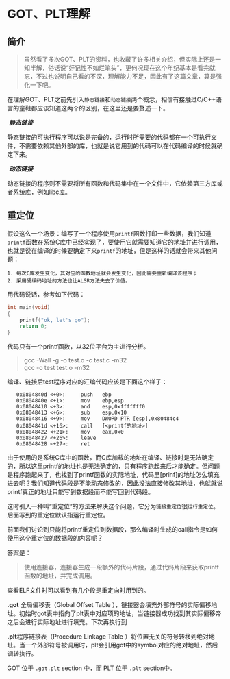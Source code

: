 # GOT、PLT理解

## 简介

> ​	虽然看了多次GOT、PLT的资料，也收藏了许多相关介绍，但实际上还是一知半解，俗话说“好记性不如烂笔头”，更何况现在这个年纪基本是看完就忘，不过也说明自己看的不深，理解能力不足，因此有了这篇文章，算是强化一下吧。

​	在理解GOT、PLT之前先引入`静态链接`和`动态链接`两个概念，相信有接触过C/C++语言的童鞋都应该知道这两个的区别，在这里还是要赘述一下。

​	***静态链接***

​	静态链接的可执行程序可以说是完备的，运行时所需要的代码都在一个可执行文件，不需要依赖其他外部的库，也就是说它用到的代码可以在代码编译的时候就确定下来。

​	***动态链接***

​	动态链接的程序则不需要将所有函数和代码集中在一个文件中，它依赖第三方库或者系统库，例如libc库。

## 重定位

​	假设这么一个场景：编写了一个程序使用`printf`函数打印一些数据，我们知道`printf`函数在系统C库中已经实现了，要使用它就需要知道它的地址并进行调用，也就是说在编译的时候要确定下来`printf`的地址，但是这样的话就会带来其他问题：

 	1. 每次C库发生变化，其对应的函数地址就会发生变化，因此需要重新编译该程序；
 	2. 采用硬编码地址的方法也让ALSR方法失去了价值。

用代码说话，参考如下代码：

```c
int main(void)
{
    printf("ok, let's go");
    return 0;
}
```

代码只有一个printf函数，以32位平台为主进行分析。

> gcc -Wall -g -o test.o -c test.c -m32  
> gcc -o test test.o -m32

编译、链接后test程序对应的汇编代码应该是下面这个样子：

```assembly
   0x0804840d <+0>:     push   ebp
   0x0804840e <+1>:     mov    ebp,esp
   0x08048410 <+3>:     and    esp,0xfffffff0
   0x08048413 <+6>:     sub    esp,0x10
   0x08048416 <+9>:     mov    DWORD PTR [esp],0x80484c4
   0x0804841d <+16>:    call   [<printf的地址>]
   0x08048422 <+21>:    mov    eax,0x0
   0x08048427 <+26>:    leave  
   0x08048428 <+27>:    ret    
```

​	由于使用的是系统C库中的函数，而C库加载的地址在编译、链接时是无法确定的，所以这里printf的地址也是无法确定的，只有程序跑起来后才能确定。但问题是程序跑起来了，也找到了printf函数的实际地址，代码里[prinf]的地址怎么填充进去呢？我们知道代码段是不能动态修改的，因此没法直接修改其地址，也就就说printf真正的地址只能写到数据段而不能写回到代码段。

​	这时引入一种叫“重定位”的方法来解决这个问题，它分为`链接重定位`很`运行重定位`。后面写到的重定位默认指运行重定位。

​	前面我们讨论到只能将printf重定位到数据段，那么编译时生成的call指令是如何使用这个重定位的数据段的内容呢？

答案是：

> 使用连接器，连接器生成一段额外的代码片段，通过代码片段来获取printf函数的地址，并完成调用。

查看ELF文件时可以看到有几个段是重定向时用到的。

**.got** 全局偏移表（Global Offset Table ），链接器会填充外部符号的实际偏移地址。初始时got表中指向了plt表中对应项的地址，当链接器成功找到其实际偏移帝之后会进行实际地址进行填充。下次再执行到

**.plt**程序链接表（Procedure Linkage Table ）将位置无关的符号转移到绝对地址。当一个外部符号被调用时，plt会引用got中的symbol对应的绝对地址，然后调转执行。

GOT 位于 `.got.plt` section 中，而 PLT 位于 `.plt` section中。